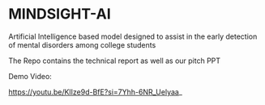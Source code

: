 # MINDSIGHT-AI
Artificial Intelligence based model designed to assist in the early detection of mental disorders among college students

The Repo contains the technical report as well as our pitch PPT

Demo Video:

https://youtu.be/KlIze9d-BfE?si=7Yhh-6NR_Uelyaa_ 
